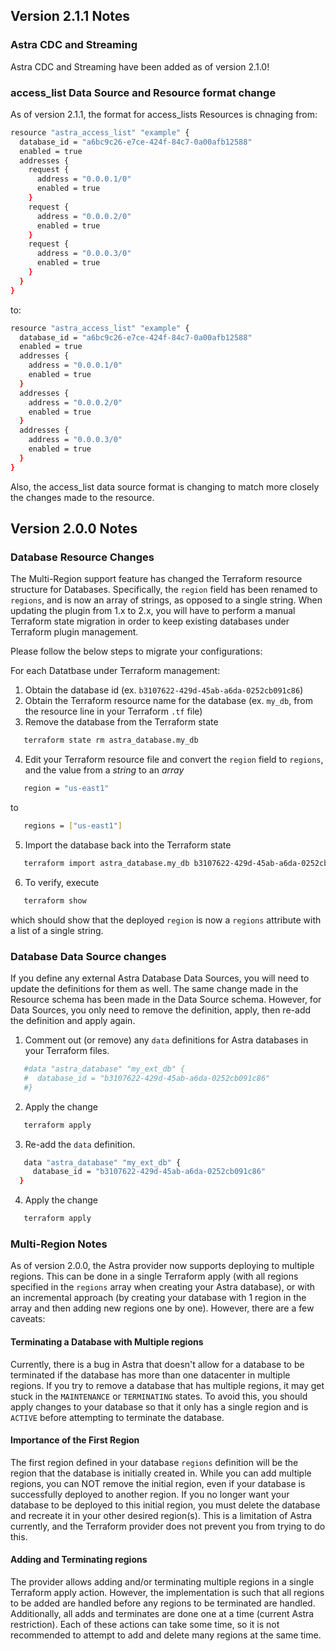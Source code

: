 ## Version 2.1.1 Notes

### Astra CDC and Streaming

Astra CDC and Streaming have been added as of version 2.1.0!

### access_list Data Source and Resource format change

As of version 2.1.1, the format for access_lists Resources is chnaging from:
```sh
resource "astra_access_list" "example" {
  database_id = "a6bc9c26-e7ce-424f-84c7-0a00afb12588"
  enabled = true
  addresses {
    request {
      address = "0.0.0.1/0"
      enabled = true
    }
    request {
      address = "0.0.0.2/0"
      enabled = true
    }
    request {
      address = "0.0.0.3/0"
      enabled = true
    }
  }
}
```
to:
```sh
resource "astra_access_list" "example" {
  database_id = "a6bc9c26-e7ce-424f-84c7-0a00afb12588"
  enabled = true
  addresses {
    address = "0.0.0.1/0"
    enabled = true
  }
  addresses {
    address = "0.0.0.2/0"
    enabled = true
  }
  addresses {
    address = "0.0.0.3/0"
    enabled = true
  }
}
```

Also, the access_list data source format is changing to match more closely the changes made to the resource.

## Version 2.0.0 Notes

### Database Resource Changes

The Multi-Region support feature has changed the Terraform resource structure for Databases.
Specifically, the `region` field has been renamed to `regions`, and is now an array of strings,
as opposed to a single string. When updating the plugin from 1.x to 2.x, you will have to
perform a manual Terraform state migration in order to keep existing databases under Terraform
plugin management.

Please follow the below steps to migrate your configurations:

For each Datatbase under Terraform management:
1. Obtain the database id (ex. `b3107622-429d-45ab-a6da-0252cb091c86`)
2. Obtain the Terraform resource name for the database (ex. `my_db`, from the resource line in your Terraform `.tf` file)
3. Remove the database from the Terraform state
```sh
   terraform state rm astra_database.my_db
```
4. Edit your Terraform resource file and convert the `region` field to `regions`, and the value from a *string* to an *array*
```sh
   region = "us-east1"
```
to
```sh
   regions = ["us-east1"]
```
5. Import the database back into the Terraform state
```sh
   terraform import astra_database.my_db b3107622-429d-45ab-a6da-0252cb091c86
```
6. To verify, execute
```sh
   terraform show
```
which should show that the deployed `region` is now a `regions` attribute with a list of a single string.

### Database Data Source changes

If you define any external Astra Database Data Sources, you will need to update the definitions for them
as well. The same change made in the Resource schema has been made in the Data Source schema. However, for
Data Sources, you only need to remove the definition, apply, then re-add the definition and apply again.

1. Comment out (or remove) any `data` definitions for Astra databases in your Terraform files.
```sh
   #data "astra_database" "my_ext_db" {
   #  database_id = "b3107622-429d-45ab-a6da-0252cb091c86"
   #}
```
2. Apply the change
```sh
   terraform apply
```
3. Re-add the `data` definition.
```sh
   data "astra_database" "my_ext_db" {
     database_id = "b3107622-429d-45ab-a6da-0252cb091c86"
  }
```
4. Apply the change
```sh
   terraform apply
```


### Multi-Region Notes

As of version 2.0.0, the Astra provider now supports deploying to multiple regions. This can be done in a
single Terraform apply (with all regions specified in the `regions` array when creating your Astra database),
or with an incremental approach (by creating your database with 1 region in the array and then adding new
regions one by one). However, there are a few caveats:

#### Terminating a Database with Multiple regions
Currently, there is a bug in Astra that doesn't allow for a database to be terminated if the database has
more than one datacenter in multiple regions. If you try to remove a database that has multiple regions, it
may get stuck in the `MAINTENANCE` or `TERMINATING` states. To avoid this, you should apply changes to your
database so that it only has a single region and is `ACTIVE` before attempting to terminate the database.

#### Importance of the First Region
The first region defined in your database `regions` definition will be the region that the database is
initially created in. While you can add multiple regions, you can NOT remove the initial region, even if
your database is successfully deployed to another region. If you no longer want your database to be deployed
to this initial region, you must delete the database and recreate it in your other desired region(s). This
is a limitation of Astra currently, and the Terraform provider does not prevent you from trying to do this.

#### Adding and Terminating regions
The provider allows adding and/or terminating multiple regions in a single Terraform apply action. However,
the implementation is such that all regions to be added are handled before any regions to be terminated are
handled. Additionally, all adds and terminates are done one at a time (current Astra restriction). Each of
these actions can take some time, so it is not recommended to attempt to add and delete many regions at the
same time.
